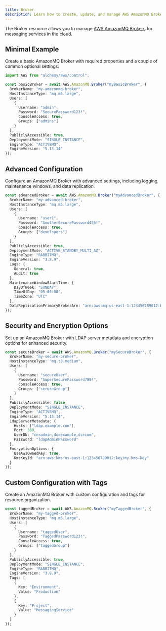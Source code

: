 ```yaml
---
title: Broker
description: Learn how to create, update, and manage AWS AmazonMQ Brokers using Alchemy Cloud Control.
---
```


The Broker resource allows you to manage [AWS AmazonMQ Brokers](https://docs.aws.amazon.com/amazonmq/latest/userguide/) for messaging services in the cloud.

## Minimal Example

Create a basic AmazonMQ Broker with required properties and a couple of common optional settings.

```ts
import AWS from "alchemy/aws/control";

const basicBroker = await AWS.AmazonMQ.Broker("myBasicBroker", {
  BrokerName: "my-amazonmq-broker",
  HostInstanceType: "mq.m5.large",
  Users: [
    {
      Username: "admin",
      Password: "SecurePassword123!",
      ConsoleAccess: true,
      Groups: ["admins"]
    }
  ],
  PubliclyAccessible: true,
  DeploymentMode: "SINGLE_INSTANCE",
  EngineType: "ACTIVEMQ",
  EngineVersion: "5.15.14"
});
```

## Advanced Configuration

Configure an AmazonMQ Broker with advanced settings, including logging, maintenance windows, and data replication.

```ts
const advancedBroker = await AWS.AmazonMQ.Broker("myAdvancedBroker", {
  BrokerName: "my-advanced-broker",
  HostInstanceType: "mq.m5.large",
  Users: [
    {
      Username: "user1",
      Password: "AnotherSecurePassword456!",
      ConsoleAccess: true,
      Groups: ["developers"]
    }
  ],
  PubliclyAccessible: true,
  DeploymentMode: "ACTIVE_STANDBY_MULTI_AZ",
  EngineType: "RABBITMQ",
  EngineVersion: "3.8.9",
  Logs: {
    General: true,
    Audit: true
  },
  MaintenanceWindowStartTime: {
    DayOfWeek: "SUNDAY",
    TimeOfDay: "05:00:00",
    TimeZone: "UTC"
  },
  DataReplicationPrimaryBrokerArn: "arn:aws:mq:us-east-1:123456789012:broker:my-replica-broker"
});
```

## Security and Encryption Options

Set up an AmazonMQ Broker with LDAP server metadata and encryption options for enhanced security.

```ts
const secureBroker = await AWS.AmazonMQ.Broker("mySecureBroker", {
  BrokerName: "my-secure-broker",
  HostInstanceType: "mq.t3.medium",
  Users: [
    {
      Username: "secureUser",
      Password: "SuperSecurePassword789!",
      ConsoleAccess: true,
      Groups: ["secureGroup"]
    }
  ],
  PubliclyAccessible: false,
  DeploymentMode: "SINGLE_INSTANCE",
  EngineType: "ACTIVEMQ",
  EngineVersion: "5.15.14",
  LdapServerMetadata: {
    Hosts: ["ldap.example.com"],
    Port: 389,
    UserDN: "cn=admin,dc=example,dc=com",
    Password: "ldapAdminPassword"
  },
  EncryptionOptions: {
    UseAwsOwnedKey: true,
    KmsKeyId: "arn:aws:kms:us-east-1:123456789012:key/my-kms-key"
  }
});
```

## Custom Configuration with Tags

Create an AmazonMQ Broker with custom configuration and tags for resource organization.

```ts
const taggedBroker = await AWS.AmazonMQ.Broker("myTaggedBroker", {
  BrokerName: "my-tagged-broker",
  HostInstanceType: "mq.m5.large",
  Users: [
    {
      Username: "taggedUser",
      Password: "TaggedPassword123!",
      ConsoleAccess: true,
      Groups: ["taggedGroup"]
    }
  ],
  PubliclyAccessible: true,
  DeploymentMode: "SINGLE_INSTANCE",
  EngineType: "RABBITMQ",
  EngineVersion: "3.8.9",
  Tags: [
    {
      Key: "Environment",
      Value: "Production"
    },
    {
      Key: "Project",
      Value: "MessagingService"
    }
  ]
});
```